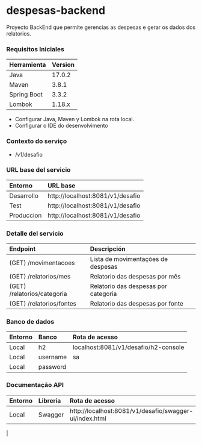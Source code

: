 # despesas-backend

Proyecto BackEnd  que permite gerencias as despesas e gerar os dados dos relatorios.

### Requisitos Iniciales

| Herramienta | Version |
|:------------|:--------|
| Java        | 17.0.2  |
| Maven       | 3.8.1   |
| Spring Boot | 3.3.2   |
| Lombok      | 1.18.x  |

- Configurar Java, Maven y Lombok na rota local.
- Configurar o IDE do desenvolvimento

### Contexto do serviço

- /v1/desafio

### URL base del servicio

| Entorno      | URL base                          |
|:-------------|:----------------------------------|
|Desarrollo    | http://localhost:8081/v1/desafio  |
|Test          | http://localhost:8081/v1/desafio  |
|Produccion    | http://localhost:8081/v1/desafio  |

### Detalle del servicio

| Endpoint                    | Descripción                          |
|:----------------------------|:-------------------------------------|
| (GET) /movimentacoes        | Lista de movimentações de despesas   |
| (GET) /relatorios/mes       | Relatorio das despesas por mês       |
| (GET) /relatorios/categoria | Relatorio das despesas por categoria |
| (GET) /relatorios/fontes    | Relatorio das despesas por fonte     |

### Banco de dados

| Entorno   | Banco                | Rota de acesso                       |
|:----------|:---------------------|:-------------------------------------|
| Local     | h2                   | localhost:8081/v1/desafio/h2-console |
| Local     | username             | sa                                   |
| Local     | password             |                                      |


### Documentação API

| Entorno   | Libreria | Rota de acesso                                         |
|:----------|:---------|:-------------------------------------------------------|
| Local     | Swagger  | http://localhost:8081/v1/desafio/swagger-ui/index.html |
|     
